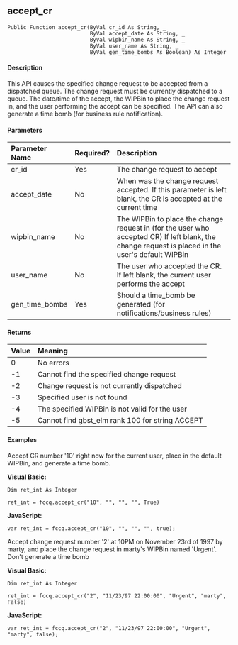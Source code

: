accept_cr
---------

```
Public Function accept_cr(ByVal cr_id As String, _
                          ByVal accept_date As String, _
                          ByVal wipbin_name As String, _
                          ByVal user_name As String, _
                          ByVal gen_time_bombs As Boolean) As Integer
```

#### Description

This API causes the specified change request to be accepted from a dispatched queue. The change request must be currently dispatched to a queue. The date/time of the accept, the WIPBin to place the change request in, and the user performing the accept can be specified. The API can also generate a time bomb (for business rule notification).

#### Parameters

| Parameter Name | Required? | Description |
|:--- |:--- |:--- |
| cr_id | Yes | The change request to accept |
| accept_date | No | When was the change request accepted. If this parameter is left blank, the CR is accepted at the current time |
| wipbin_name | No | The WIPBin to place the change request in (for the user who accepted CR) If left blank, the change request is placed in the user's default WIPBin |
| user_name | No | The user who accepted the CR. If left blank, the current user performs the accept |
| gen_time_bombs | Yes | Should a time_bomb be generated (for notifications/business rules) |

#### Returns

| Value | Meaning |
|:--- |:--- |
| 0 | No errors |
| -1 | Cannot find the specified change request |
| -2 | Change request is not currently dispatched |
| -3 | Specified user is not found |
| -4 | The specified WIPBin is not valid for the user |
| -5 | Cannot find gbst_elm rank 100 for string ACCEPT |

#### Examples

Accept CR number '10' right now for the current user, place in the default WIPBin, and generate a time bomb.

**Visual Basic:**
```
Dim ret_int As Integer

ret_int = fccq.accept_cr("10", "", "", "", True)
```

**JavaScript:**
```
var ret_int = fccq.accept_cr("10", "", "", "", true);
```

Accept change request number '2' at 10PM on November 23rd of 1997 by marty, and place the change request in marty's WIPBin named 'Urgent'. Don't generate a time bomb

**Visual Basic:**
```
Dim ret_int As Integer

ret_int = fccq.accept_cr("2", "11/23/97 22:00:00", "Urgent", "marty", False)
```

**JavaScript:**
```
var ret_int = fccq.accept_cr("2", "11/23/97 22:00:00", "Urgent", "marty", false);
```
